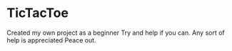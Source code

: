 # TicTacToe
Created my own project as a beginner
Try and help if you can.
Any sort of help is appreciated
Peace out.
